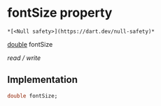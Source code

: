 


# fontSize property




    *[<Null safety>](https://dart.dev/null-safety)*


[double](https://api.flutter.dev/flutter/dart-core/double-class.html) fontSize
  
_read / write_






## Implementation

```dart
double fontSize;


```







